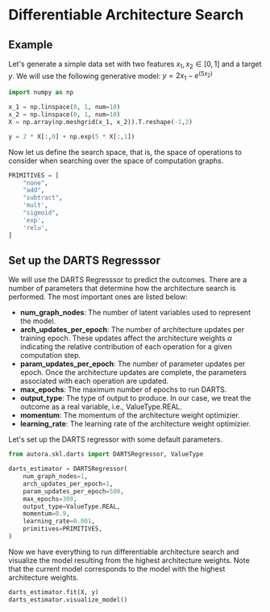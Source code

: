# Differentiable Architecture Search

## Example

Let's generate a simple data set with two features $x_1, x_2 \in [0, 1]$ and a target $y$. We will use the following generative model: 
$y = 2 x_1 - e^{(5 x_2)}$

```python
import numpy as np

x_1 = np.linspace(0, 1, num=10)
x_2 = np.linspace(0, 1, num=10)
X = np.array(np.meshgrid(x_1, x_2)).T.reshape(-1,2)

y = 2 * X[:,0] + np.exp(5 * X[:,1])
```

Now let us define the search space, that is, the space of operations to consider when searching over the space of computation graphs.

```python
PRIMITIVES = [
    "none",
    "add",
    "subtract",
    'mult',
    "sigmoid",
    'exp',
    'relu',
]
```

## Set up the DARTS Regresssor

We will use the DARTS Regresssor to predict the outcomes. There are a number of parameters that determine how the architecture search is performed. The most important ones are listed below:

- **num_graph_nodes**: The number of latent variables used to represent the model.
- **arch_updates_per_epoch**: The number of architecture updates per training epoch. These updates affect the architecture weights $\alpha$ indicating the relative contribution of each operation for a given computation step.
- **param_updates_per_epoch**: The number of parameter updates per epoch. Once the architecture updates are complete, the parameters associated with each operation are updated.
- **max_epochs**: The maximum number of epochs to run DARTS.
- **output_type**: The type of output to produce. In our case, we treat the outcome as a real variable, i.e., ValueType.REAL.
- **momentum**: The momentum of the architecture weight optimizier.
- **learning_rate**: The learning rate of the architecture weight optimizier.

Let's set up the DARTS regressor with some default parameters.

```python
from autora.skl.darts import DARTSRegressor, ValueType

darts_estimator = DARTSRegressor(
    num_graph_nodes=1,
    arch_updates_per_epoch=1,
    param_updates_per_epoch=500,
    max_epochs=300,
    output_type=ValueType.REAL,
    momentum=0.9,
    learning_rate=0.001,
    primitives=PRIMITIVES,
)
```

Now we have everything to run differentiable architecture search and visualize the model resulting from the highest architecture weights. Note that the current model corresponds to the model with the highest architecture weights.

```python
darts_estimator.fit(X, y)
darts_estimator.visualize_model()
```
